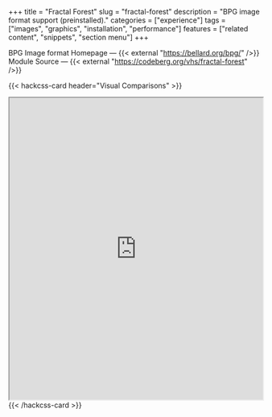 +++
title = "Fractal Forest"
slug = "fractal-forest"
description = "BPG image format support (preinstalled)."
categories = ["experience"]
tags = ["images", "graphics", "installation", "performance"]
features = ["related content", "snippets", "section menu"]
+++

BPG Image format Homepage — {{< external "https://bellard.org/bpg/" />}}<br>
Module Source — {{< external "https://codeberg.org/vhs/fractal-forest" />}}

{{< hackcss-card header="Visual Comparisons" >}}
  <iframe title="BPG Visual Comparisons" width="100%" height="600" src="https://xooyoozoo.github.io/yolo-octo-bugfixes/"></iframe>
{{< /hackcss-card >}}
